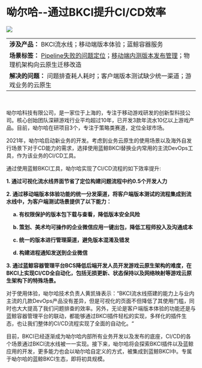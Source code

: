 # **呦尔哈--通过BKCI提升CI/CD效率**

![](../../../assets/image-yorha-logo.png) 

||
|:-|
|**涉及产品：** BKCI流水线；移动端版本体验；蓝鲸容器服务|
|**场景标签：** [Pipeline失败的问题定位](../../Case/Scene/pipeline-failure-location.md)；[移动端内测版本发布管理](../../Case/Scene/version-release-management.md)；物理机架构向云原生迁移改造|
|**解决的问题：**  问题排查耗人耗时；客户端版本测试缺少统一渠道；游戏业务的云原生|
 <br /> 



呦尔哈科技有限公司，是一家位于上海的，专注于移动游戏研发的创新型科技公司。核心创始团队深耕游戏行业平均超过10年，已开发3款年流水10亿以上游戏产品。目前，呦尔哈在研项目3个，专注于策略类赛道，定位全球市场。 <br />  

2021年，呦尔哈启动新业务的开发。考虑到业务云原生的使用场景以及海外自发行场景下对于CD能力的需求，选择使用蓝鲸BKCI替换业内常用的主流DevOps工具，作为该业务的CI/CD工具。<br /> 


通过使用蓝鲸BKCI工具，呦尔哈实现了CI/CD流程的如下效率提升:

 **1. 通过可视化流水线界面节省了定位构建问题流程中约0.5个开发人力**

**2. 通过移动端版本体验功能的统一分发渠道，将客户端版本测试的流程集成到流水线中，为客户端测试场景提供了以下能力：**

&emsp; **a. 有权限保护的版本包下载与查看，降低版本安全风险**
    
&emsp; **b. 策划、美术均可操作的企业微信应用一键出包，降低工程师投入及沟通成本**
    
&emsp; **c. 统一的版本进行管理渠道，避免版本混淆及错发**
    
&emsp; **d. 构建进程通知发送到企业微信** <br />

**3. 通过蓝鲸容器管理平台BCS降低后端开发人员开发游戏云原生架构的难度，在BKCI上实现CI/CD全自动化，包括无损更新、状态保持以及网络映射等游戏云原生架构下的特殊场景。**<br /> 
            


对于使用体验，呦尔哈技术负责人黄凯锋表示：“BKCI流水线搭建的能力上与业内主流的几款DevOps产品没有差异，但是可视化的页面不但降低了其使用门槛，同时也大大提高了我们问题排查的效率。另外，无论是客户端版本体验的功能还是与蓝鲸容器管理平台的联动，都能够通过BKCI插件轻松的实现，多样化的插件生态，也让我们整体的CI/CD流程实现了全面的自动化。“<br /> 

目前，BKCI已经逐渐成为呦尔哈内部所有业务开发以及发布的底座，CI/CD的各个场景通过BKCI流水线被一一实现。接下来，呦尔哈将会探索BKCI插件以及蓝鲸应用的开发，更多能力也会以呦尔哈自定义的方式，被集成到蓝鲸BKCI中。专属于呦尔哈的蓝鲸BKCI生态，即将初具规模。

